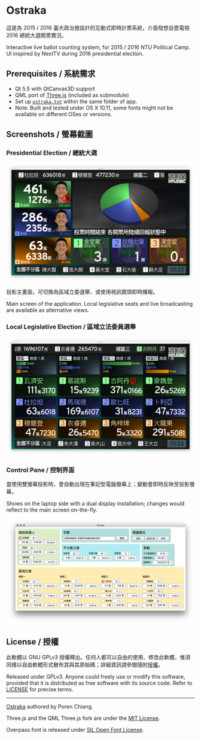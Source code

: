 Ostraka
=======

這是為 2015 / 2016 臺大政治營設計的互動式即時計票系統，介面發想自壹電視 2016 總統大選開票實況。

Interactive live ballot counting system, for 2015 / 2016 NTU Political Camp. UI inspired by NextTV during 2016 presidential election.

Prerequisites / 系統需求
-------------

* Qt 5.5 with QtCanvas3D support
* QML port of [Three.js](https://github.com/tronlec/three.js) (included as submodule)
* Set up [`ostraka.txt`](ostraka.example.txt) within the same folder of app.
* Note: Built and tested under OS X 10.11, some fonts might not be available on different OSes or versions.

Screenshots / 螢幕截圖
-----------

### Presidential Election / 總統大選

![Main screen](presidential.png)

投影主畫面，可切換為區域立委選舉、或使用視訊鏡頭即時播報。

Main screen of the application. Local legislative seats and live broadcasting are available as alternative views.

### Local Legislative Election / 區域立法委員選舉

![Local seats](local_seats.png)

### Control Pane / 控制界面

當使用雙螢幕投影時，會自動出現在筆記型電腦螢幕上；變動會即時反映至投影螢幕。

Shows on the laptop side with a dual display installation; changes would reflect to the main screen on-the-fly.

![Control pane](control_pane.png)

License / 授權
-------

此軟體以 GNU GPLv3 授權釋出。任何人都可以自由的使用、修改此軟體，惟須同樣以自由軟體形式散布其與其原始碼；詳細資訊請參閱隨附[授權](https://github.com/rschiang/ostraka/tree/master/LICENSE.md)。

Released under GPLv3. Anyone could freely use or modify this software, provided that it is distributed as free software with its source code. Refer to [LICENSE](https://github.com/rschiang/ostraka/tree/master/LICENSE.md) for precise terms.

---

[Ostraka](https://github.com/rschiang/ostraka) authored by Poren Chiang.

Three.js and the QML Three.js fork are under the [MIT License](qml/three/LICENSE.md).

Overpass font is released under [SIL Open Font License](assets/fonts/LICENSE.md).
